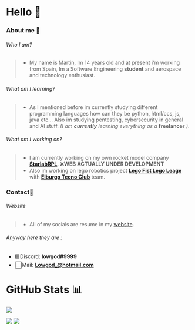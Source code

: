 # Hello 👋

### About me 🚀
###### Who I am?
> * My name is Martin, Im 14 years old and at present i'm working from Spain, Im a Software Engineering **student** and aerospace and technology enthusiast.
###### What am I learning?
> * As I mentioned before im currently studying different programming languages how can they be python, html/ccs, js, java etc... Also im studying pentesting, cybersecurity in general and AI stuff. *(I am* ***currently*** *learning everything as a*  **freelancer** *)*.
###### What am I working on?
> * I am currently working on my own rocket model company **[StarlabRPL](https://starlabrpl.tk/)**. ❌**WEB ACTUALLY UNDER DEVELOPMENT**
> * Also im working on lego robotics project **[Lego Fist Lego Leage](https://www.firstlegoleague.org/)** with **[Elburgo Tecno Club](http://www.tecnoclub.es/)** team.

### Contact📲
###### Website
> * All of my socials are resume in my [website](https://l0wgod.xyz/). 
###### Anyway here they are :
* 🟪Discord: **lowgod#9999**
* ⬜️Mail: **Lowgod_@hotmail.com**


# GitHub Stats 📊
![](https://komarev.com/ghpvc/?username=lowg0d&color=blueviolet)

<img src="https://github-readme-stats.vercel.app/api?username=lowg0d&count_private=true&show_icons&theme=synthwave">   <img src="https://github-readme-stats.vercel.app/api/top-langs/?username=lowg0d&show_icons&theme=synthwave">


<!--
🔥 Se vienen cositas 🔥

Yes, I know what you are thinking TOO MUCH ROCKETS ON THIS ACCOUNT!!! well what does it matter
-->
